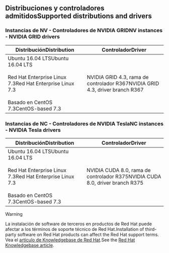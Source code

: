 ## <a name="supported-distributions-and-drivers"></a><span data-ttu-id="31eb9-101">Distribuciones y controladores admitidos</span><span class="sxs-lookup"><span data-stu-id="31eb9-101">Supported distributions and drivers</span></span>


### <a name="nv-instances---nvidia-grid-drivers"></a><span data-ttu-id="31eb9-102">Instancias de NV - Controladores de NVIDIA GRID</span><span class="sxs-lookup"><span data-stu-id="31eb9-102">NV instances - NVIDIA GRID drivers</span></span>


| <span data-ttu-id="31eb9-103">Distribución</span><span class="sxs-lookup"><span data-stu-id="31eb9-103">Distribution</span></span> | <span data-ttu-id="31eb9-104">Controlador</span><span class="sxs-lookup"><span data-stu-id="31eb9-104">Driver</span></span> |
| --- | --- | 
| <span data-ttu-id="31eb9-105">Ubuntu 16.04 LTS</span><span class="sxs-lookup"><span data-stu-id="31eb9-105">Ubuntu 16.04 LTS</span></span><br/><br/><span data-ttu-id="31eb9-106">Red Hat Enterprise Linux 7.3</span><span class="sxs-lookup"><span data-stu-id="31eb9-106">Red Hat Enterprise Linux 7.3</span></span><br/><br/><span data-ttu-id="31eb9-107">Basado en CentOS 7.3</span><span class="sxs-lookup"><span data-stu-id="31eb9-107">CentOS-based 7.3</span></span> | <span data-ttu-id="31eb9-108">NVIDIA GRID 4.3, rama de controlador R367</span><span class="sxs-lookup"><span data-stu-id="31eb9-108">NVIDIA GRID 4.3, driver branch R367</span></span>|

### <a name="nc-instances---nvidia-tesla-drivers"></a><span data-ttu-id="31eb9-109">Instancias de NC - Controladores de NVIDIA Tesla</span><span class="sxs-lookup"><span data-stu-id="31eb9-109">NC instances - NVIDIA Tesla drivers</span></span>
| <span data-ttu-id="31eb9-110">Distribución</span><span class="sxs-lookup"><span data-stu-id="31eb9-110">Distribution</span></span> | <span data-ttu-id="31eb9-111">Controlador</span><span class="sxs-lookup"><span data-stu-id="31eb9-111">Driver</span></span> |
| --- | --- | 
| <span data-ttu-id="31eb9-112">Ubuntu 16.04 LTS</span><span class="sxs-lookup"><span data-stu-id="31eb9-112">Ubuntu 16.04 LTS</span></span><br/><br/> <span data-ttu-id="31eb9-113">Red Hat Enterprise Linux 7.3</span><span class="sxs-lookup"><span data-stu-id="31eb9-113">Red Hat Enterprise Linux 7.3</span></span><br/><br/> <span data-ttu-id="31eb9-114">Basado en CentOS 7.3</span><span class="sxs-lookup"><span data-stu-id="31eb9-114">CentOS-based 7.3</span></span> | <span data-ttu-id="31eb9-115">NVIDIA CUDA 8.0, rama de controlador R375</span><span class="sxs-lookup"><span data-stu-id="31eb9-115">NVIDIA CUDA 8.0, driver branch R375</span></span> |



> [!WARNING] 
> <span data-ttu-id="31eb9-116">La instalación de software de terceros en productos de Red Hat puede afectar a los términos de soporte técnico de Red Hat.</span><span class="sxs-lookup"><span data-stu-id="31eb9-116">Installation of third-party software on Red Hat products can affect the Red Hat support terms.</span></span> <span data-ttu-id="31eb9-117">Vea el [artículo de Knowledgebase de Red Hat](https://access.redhat.com/articles/1067).</span><span class="sxs-lookup"><span data-stu-id="31eb9-117">See the [Red Hat Knowledgebase article](https://access.redhat.com/articles/1067).</span></span>
>
